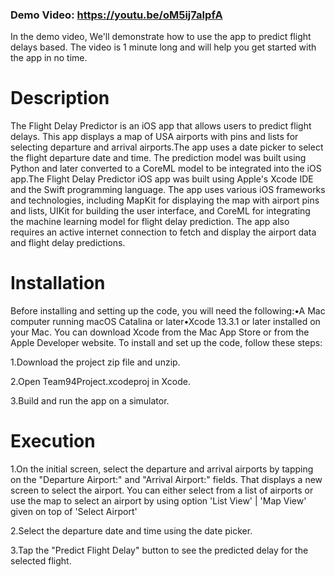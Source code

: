 ### Demo Video: https://youtu.be/oM5ij7aIpfA
In the demo video, We'll demonstrate how to use the app to predict flight delays based. The video is 1 minute long and will help you get started with the app in no time.

# Description

The Flight Delay Predictor is an iOS app that allows users to predict flight delays. This app displays a map of USA airports with pins and lists for selecting departure and arrival airports.The app uses a date picker to select the flight departure date and time. The prediction model was built using Python and later converted to a CoreML model to be integrated into the iOS app.The Flight Delay Predictor iOS app was built using Apple's Xcode IDE and the Swift programming language. The app uses various iOS frameworks and technologies, including MapKit for displaying the map with airport pins and lists, UIKit for building the user interface, and CoreML for integrating the machine learning model for flight delay prediction. The app also requires an active internet connection to fetch and display the airport data and flight delay predictions.

# Installation

Before installing and setting up the code, you will need the following:•A Mac computer running macOS Catalina or later•Xcode 13.3.1 or later installed on your Mac. You can download Xcode from the Mac App Store or from the Apple Developer website.
To install and set up the code, follow these steps:

1.Download the project zip file and unzip.

2.Open Team94Project.xcodeproj in Xcode.

3.Build and run the app on a simulator.



# Execution

1.On the initial screen, select the departure and arrival airports by tapping on the "Departure Airport:" and "Arrival Airport:" fields. That displays a new screen to select the airport. You can either select from a list of airports or use the map to select an airport by using option 'List View' | 'Map View' given on top of 'Select Airport'

2.Select the departure date and time using the date picker.

3.Tap the "Predict Flight Delay" button to see the predicted delay for the selected flight.
